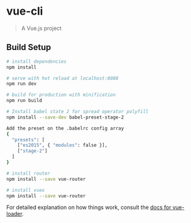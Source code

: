 # vue-cli

> A Vue.js project

## Build Setup

``` bash
# install dependencies
npm install

# serve with hot reload at localhost:8080
npm run dev

# build for production with minification
npm run build

# Install babel state 2 for spread operator polyfill
npm install --save-dev babel-preset-stage-2

Add the preset on the .babelrc config array
{
  "presets": [
    ["es2015", { "modules": false }],
    ["stage-2"]
  ]
}

# install router
npm install --save vue-router

# install vuex
npm install --save vue-router
```

For detailed explanation on how things work, consult the [docs for vue-loader](http://vuejs.github.io/vue-loader).
